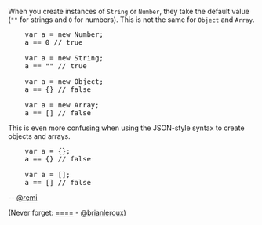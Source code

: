 When you create instances of `String` or `Number`, they take the default value (`""` for strings and `0` for numbers). This is not the same for `Object` and `Array`.

<pre lang="javascript">
    var a = new Number;
    a == 0 // true

    var a = new String;
    a == "" // true

    var a = new Object;
    a == {} // false

    var a = new Array;
    a == [] // false
</pre>

This is even more confusing when using the JSON-style syntax to create objects and arrays.

<pre lang="javascript">
    var a = {};
    a == {} // false

    var a = [];
    a == [] // false
</pre>

-- [@remi](http://twitter.com/remi)

(Never forget: [====](http://crockfordfacts.com/MHDTvKwy3xGzI183Akuh_Q) - [@brianleroux](http://twitter.com/brianleroux))
